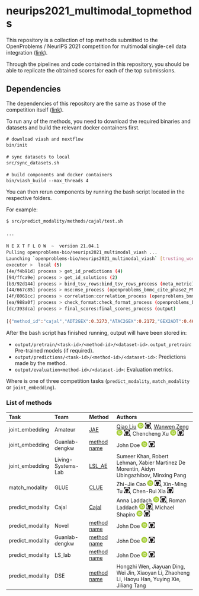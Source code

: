 
<!-- README.md is generated from README.Rmd. Please edit that file -->

# neurips2021\_multimodal\_topmethods

This repository is a collection of top methods submitted to the
OpenProblems / NeurIPS 2021 competition for multimodal single-cell data
integration ([link](https://openproblems.bio/neurips_2021/)).

Through the pipelines and code contained in this repository, you should
be able to replicate the obtained scores for each of the top
submissions.

## Dependencies

The dependencies of this repository are the same as those of the
competition itself
([link](https://openproblems.bio/neurips_docs/submission/quickstart/#2-configure-your-local-environment)).

To run any of the methods, you need to download the required binaries
and datasets and build the relevant docker containers first.

    # download viash and nextflow
    bin/init

    # sync datasets to local
    src/sync_datasets.sh

    # build components and docker containers
    bin/viash_build --max_threads 4

You can then rerun components by running the bash script located in the
respective folders.

For example:

``` bash
$ src/predict_modality/methods/cajal/test.sh

...

N E X T F L O W  ~  version 21.04.1
Pulling openproblems-bio/neurips2021_multimodal_viash ...
Launching `openproblems-bio/neurips2021_multimodal_viash` [trusting_woese] - revision: a28e0c22c5 [1.4.0]
executor >  local (5)
[4e/f4b91d] process > get_id_predictions (4)                                                            [100%] 4 of 4, cached: 3 ✔
[94/ffca9e] process > get_id_solutions (2)                                                              [100%] 4 of 4, cached: 4 ✔
[b3/92d144] process > bind_tsv_rows:bind_tsv_rows_process (meta_metric)                                 [100%] 1 of 1, cached: 1 ✔
[44/667c85] process > mse:mse_process (openproblems_bmmc_cite_phase2_PM_gex2adt)                        [100%] 4 of 4, cached: 3 ✔
[4f/8061cc] process > correlation:correlation_process (openproblems_bmmc_cite_phase2_PM_gex2adt)        [100%] 4 of 4, cached: 3 ✔
[ea/988a0f] process > check_format:check_format_process (openproblems_bmmc_cite_phase2_PM_gex2adt)      [100%] 4 of 4, cached: 3 ✔
[dc/393dca] process > final_scores:final_scores_process (output)                                        [100%] 1 of 1 ✔

[{"method_id":"cajal","ADT2GEX":0.3273,"ATAC2GEX":0.2172,"GEX2ADT":0.4613,"GEX2ATAC":0.178,"Overall":0.2959}]
```

After the bash script has finished running, output will have been stored
in:

-   `output/pretrain/<task-id>/<method-id>/<dataset-id>.output_pretrain`:
    Pre-trained models (if required).
-   `output/predictions/<task-id>/<method-id>/<dataset-id>`: Predictions
    made by the method.
-   `output/evaluation<method-id>/<dataset-id>`: Evaluation metrics.

Where <task-id> is one of three competition tasks (`predict_modality`,
`match_modality` or `joint_embedding`).

### List of methods

| Task              | Team               | Method                                                                            | Authors                                                                                                                                                                                                                                                                                                                                                                                                                                                                                                                                                                                                                                                                                                                |
|:------------------|:-------------------|:----------------------------------------------------------------------------------|:-----------------------------------------------------------------------------------------------------------------------------------------------------------------------------------------------------------------------------------------------------------------------------------------------------------------------------------------------------------------------------------------------------------------------------------------------------------------------------------------------------------------------------------------------------------------------------------------------------------------------------------------------------------------------------------------------------------------------|
| joint\_embedding  | Amateur            | [JAE](src/joint_embedding/methods/jae/run/config.vsh.yaml)                        | <a href='http://liuqiao.me'>Qiao Liu</a> <a href='https://orcid.org/0000-0002-9781-3360'><img src='resources/orcid_id.svg' height='16'></a> <a href='https://github.com/'><img src='resources/github_mark.svg' height='16'></a>, <a href='https://scholar.google.com/citations?user=MbeOhkgAAAAJ&hl=zh-CN'>Wanwen Zeng</a> <a href='https://orcid.org/0000-0003-3426-0890'><img src='resources/orcid_id.svg' height='16'></a> <a href='https://github.com/'><img src='resources/github_mark.svg' height='16'></a>, Chencheng Xu <a href='https://orcid.org/0000-0002-2262-6966'><img src='resources/orcid_id.svg' height='16'></a> <a href='https://github.com/'><img src='resources/github_mark.svg' height='16'></a> |
| joint\_embedding  | Guanlab-dengkw     | [method name](src/joint_embedding/methods/submission_170795/run/config.vsh.yaml)  | John Doe <a href='https://orcid.org/0000-1111-2222-3333'><img src='resources/orcid_id.svg' height='16'></a> <a href='https://github.com/'><img src='resources/github_mark.svg' height='16'></a>                                                                                                                                                                                                                                                                                                                                                                                                                                                                                                                        |
| joint\_embedding  | Living-Systems-Lab | [LSL\_AE](src/joint_embedding/methods/submission_170825/run/config.vsh.yaml)      | Sumeer Khan, Robert Lehman, Xabier Martinez De Morentin, Aidyn Ubingazhibov, Minxing Pang                                                                                                                                                                                                                                                                                                                                                                                                                                                                                                                                                                                                                              |
| match\_modality   | GLUE               | [CLUE](src/match_modality/methods/clue/run/config.vsh.yaml)                       | Zhi-Jie Cao <a href='https://orcid.org/0000-0002-0026-671X'><img src='resources/orcid_id.svg' height='16'></a> <a href='https://github.com/'><img src='resources/github_mark.svg' height='16'></a>, Xin-Ming Tu <a href='https://github.com/'><img src='resources/github_mark.svg' height='16'></a>, Chen-Rui Xia <a href='https://github.com/'><img src='resources/github_mark.svg' height='16'></a>                                                                                                                                                                                                                                                                                                                  |
| predict\_modality | Cajal              | [Cajal](src/predict_modality/methods/cajal/run/config.vsh.yaml)                   | Anna Laddach <a href='https://orcid.org/0000-0001-5552-6534'><img src='resources/orcid_id.svg' height='16'></a> <a href='https://github.com/'><img src='resources/github_mark.svg' height='16'></a>, Roman Laddach <a href='https://orcid.org/0000-0002-0118-4548'><img src='resources/orcid_id.svg' height='16'></a> <a href='https://github.com/'><img src='resources/github_mark.svg' height='16'></a>, Michael Shapiro <a href='https://orcid.org/0000-0002-2769-9320'><img src='resources/orcid_id.svg' height='16'></a> <a href='https://github.com/'><img src='resources/github_mark.svg' height='16'></a>                                                                                                      |
| predict\_modality | Novel              | [method name](src/predict_modality/methods/submission_169769/run/config.vsh.yaml) | John Doe <a href='https://orcid.org/0000-1111-2222-3333'><img src='resources/orcid_id.svg' height='16'></a> <a href='https://github.com/'><img src='resources/github_mark.svg' height='16'></a>                                                                                                                                                                                                                                                                                                                                                                                                                                                                                                                        |
| predict\_modality | Guanlab-dengkw     | [method name](src/predict_modality/methods/submission_170636/run/config.vsh.yaml) | John Doe <a href='https://orcid.org/0000-1111-2222-3333'><img src='resources/orcid_id.svg' height='16'></a> <a href='https://github.com/'><img src='resources/github_mark.svg' height='16'></a>                                                                                                                                                                                                                                                                                                                                                                                                                                                                                                                        |
| predict\_modality | LS\_lab            | [method name](src/predict_modality/methods/submission_171123/run/config.vsh.yaml) | John Doe <a href='https://orcid.org/0000-1111-2222-3333'><img src='resources/orcid_id.svg' height='16'></a> <a href='https://github.com/'><img src='resources/github_mark.svg' height='16'></a>                                                                                                                                                                                                                                                                                                                                                                                                                                                                                                                        |
| predict\_modality | DSE                | [method name](src/predict_modality/methods/submission_171129/run/config.vsh.yaml) | Hongzhi Wen, Jiayuan Ding, Wei Jin, Xiaoyan Li, Zhaoheng Li, Haoyu Han, Yuying Xie, Jiliang Tang                                                                                                                                                                                                                                                                                                                                                                                                                                                                                                                                                                                                                       |
